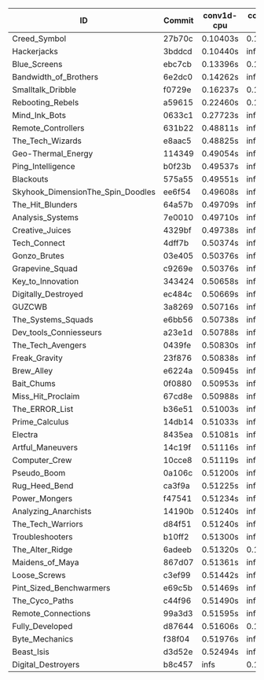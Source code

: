 |ID|Commit|conv1d-cpu|conv1d-gpu|DWSPConv2D-gpu|gemm-gpu|avg|
|-|-|-|-|-|-|-|
|Creed_Symbol|27b70c|0.10403s|0.12567s|3.28988s|1.81746s|1.33426s|
|Hackerjacks|3bddcd|0.10440s|infs|infs|4.52297s|infs|
|Blue_Screens|ebc7cb|0.13396s|0.13704s|infs|1.95135s|infs|
|Bandwidth_of_Brothers|6e2dc0|0.14262s|infs|infs|2.10026s|infs|
|Smalltalk_Dribble|f0729e|0.16237s|0.12503s|infs|1.95246s|infs|
|Rebooting_Rebels|a59615|0.22460s|0.15073s|infs|1.91242s|infs|
|Mind_Ink_Bots|0633c1|0.27723s|infs|infs|4.51270s|infs|
|Remote_Controllers|631b22|0.48811s|infs|infs|4.52636s|infs|
|The_Tech_Wizards|e8aac5|0.48825s|infs|infs|4.52651s|infs|
|Geo-Thermal_Energy|114349|0.49054s|infs|infs|4.52650s|infs|
|Ping_Intelligence|b0f23b|0.49537s|infs|infs|4.52494s|infs|
|Blackouts|575a55|0.49551s|infs|infs|4.50583s|infs|
|Skyhook_DimensionThe_Spin_Doodles|ee6f54|0.49608s|infs|infs|4.51541s|infs|
|The_Hit_Blunders|64a57b|0.49709s|infs|infs|4.51837s|infs|
|Analysis_Systems|7e0010|0.49710s|infs|infs|4.52154s|infs|
|Creative_Juices|4329bf|0.49738s|infs|infs|4.51199s|infs|
|Tech_Connect|4dff7b|0.50374s|infs|infs|4.51522s|infs|
|Gonzo_Brutes|03e405|0.50376s|infs|infs|4.54380s|infs|
|Grapevine_Squad|c9269e|0.50376s|infs|infs|4.51954s|infs|
|Key_to_Innovation|343424|0.50658s|infs|infs|4.52905s|infs|
|Digitally_Destroyed|ec484c|0.50669s|infs|infs|4.52671s|infs|
|GUZCWB|3a8269|0.50716s|infs|infs|4.52491s|infs|
|The_Systems_Squads|e6bb56|0.50738s|infs|infs|4.50914s|infs|
|Dev_tools_Conniesseurs|a23e1d|0.50788s|infs|infs|4.55711s|infs|
|The_Tech_Avengers|0439fe|0.50830s|infs|infs|4.54538s|infs|
|Freak_Gravity|23f876|0.50838s|infs|infs|4.51430s|infs|
|Brew_Alley|e6224a|0.50945s|infs|infs|4.53276s|infs|
|Bait_Chums|0f0880|0.50953s|infs|infs|4.51923s|infs|
|Miss_Hit_Proclaim|67cd8e|0.50988s|infs|infs|4.52065s|infs|
|The_ERROR_List|b36e51|0.51003s|infs|infs|4.55503s|infs|
|Prime_Calculus|14db14|0.51033s|infs|infs|4.53314s|infs|
|Electra|8435ea|0.51081s|infs|infs|4.54743s|infs|
|Artful_Maneuvers|14c19f|0.51116s|infs|infs|4.52860s|infs|
|Computer_Crew|10cce8|0.51119s|infs|infs|4.54841s|infs|
|Pseudo_Boom|0a106c|0.51200s|infs|infs|4.51939s|infs|
|Rug_Heed_Bend|ca3f9a|0.51225s|infs|infs|4.51088s|infs|
|Power_Mongers|f47541|0.51234s|infs|infs|4.52612s|infs|
|Analyzing_Anarchists|14190b|0.51240s|infs|infs|4.52094s|infs|
|The_Tech_Warriors|d84f51|0.51240s|infs|infs|4.53816s|infs|
|Troubleshooters|b10ff2|0.51300s|infs|infs|4.55842s|infs|
|The_Alter_Ridge|6adeeb|0.51320s|0.16866s|infs|4.47909s|infs|
|Maidens_of_Maya|867d07|0.51361s|infs|infs|4.52606s|infs|
|Loose_Screws|c3ef99|0.51442s|infs|infs|4.52910s|infs|
|Pint_Sized_Benchwarmers|e69c5b|0.51469s|infs|infs|4.52558s|infs|
|The_Cyco_Paths|c44f96|0.51490s|infs|infs|4.53228s|infs|
|Remote_Connections|99a3d3|0.51595s|infs|infs|4.53095s|infs|
|Fully_Developed|d87644|0.51606s|0.14913s|infs|2.15069s|infs|
|Byte_Mechanics|f38f04|0.51976s|infs|infs|4.52019s|infs|
|Beast_Isis|d3d52e|0.52494s|infs|infs|4.52793s|infs|
|Digital_Destroyers|b8c457|infs|0.12201s|2.96188s|1.97295s|infs|
